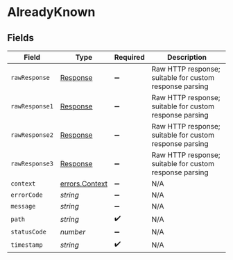 # AlreadyKnown


## Fields

| Field                                                                 | Type                                                                  | Required                                                              | Description                                                           |
| --------------------------------------------------------------------- | --------------------------------------------------------------------- | --------------------------------------------------------------------- | --------------------------------------------------------------------- |
| `rawResponse`                                                         | [Response](https://developer.mozilla.org/en-US/docs/Web/API/Response) | :heavy_minus_sign:                                                    | Raw HTTP response; suitable for custom response parsing               |
| `rawResponse1`                                                        | [Response](https://developer.mozilla.org/en-US/docs/Web/API/Response) | :heavy_minus_sign:                                                    | Raw HTTP response; suitable for custom response parsing               |
| `rawResponse2`                                                        | [Response](https://developer.mozilla.org/en-US/docs/Web/API/Response) | :heavy_minus_sign:                                                    | Raw HTTP response; suitable for custom response parsing               |
| `rawResponse3`                                                        | [Response](https://developer.mozilla.org/en-US/docs/Web/API/Response) | :heavy_minus_sign:                                                    | Raw HTTP response; suitable for custom response parsing               |
| `context`                                                             | [errors.Context](../../../sdk/models/errors/context.md)               | :heavy_minus_sign:                                                    | N/A                                                                   |
| `errorCode`                                                           | *string*                                                              | :heavy_minus_sign:                                                    | N/A                                                                   |
| `message`                                                             | *string*                                                              | :heavy_minus_sign:                                                    | N/A                                                                   |
| `path`                                                                | *string*                                                              | :heavy_check_mark:                                                    | N/A                                                                   |
| `statusCode`                                                          | *number*                                                              | :heavy_minus_sign:                                                    | N/A                                                                   |
| `timestamp`                                                           | *string*                                                              | :heavy_check_mark:                                                    | N/A                                                                   |
